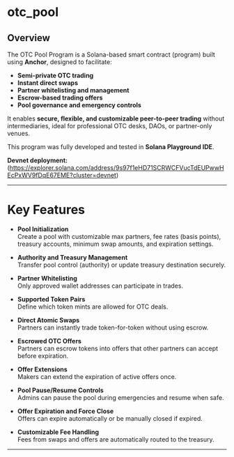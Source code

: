 # otc_pool

## Overview

The OTC Pool Program is a Solana-based smart contract (program) built using **Anchor**, designed to facilitate:

- **Semi-private OTC trading**
- **Instant direct swaps**
- **Partner whitelisting and management**
- **Escrow-based trading offers**
- **Pool governance and emergency controls**

It enables **secure, flexible, and customizable peer-to-peer trading** without intermediaries, ideal for professional OTC desks, DAOs, or partner-only venues.

This program was fully developed and tested in **Solana Playground IDE**.

**Devnet deployment:**  
(https://explorer.solana.com/address/9s97f1eHD71SCRWCFVucTdEUPwwHEcPxWV9fDqE67EME?cluster=devnet)

---

# Key Features

- **Pool Initialization**  
  Create a pool with customizable max partners, fee rates (basis points), treasury accounts, minimum swap amounts, and expiration settings.

- **Authority and Treasury Management**  
  Transfer pool control (authority) or update treasury destination securely.

- **Partner Whitelisting**  
  Only approved wallet addresses can participate in trades.

- **Supported Token Pairs**  
  Define which token mints are allowed for OTC deals.

- **Direct Atomic Swaps**  
  Partners can instantly trade token-for-token without using escrow.

- **Escrowed OTC Offers**  
  Partners can escrow tokens into offers that other partners can accept before expiration.

- **Offer Extensions**  
  Makers can extend the expiration of active offers once.

- **Pool Pause/Resume Controls**  
  Admins can pause the pool during emergencies and resume when safe.

- **Offer Expiration and Force Close**  
  Offers can expire automatically or be manually closed if expired.

- **Customizable Fee Handling**  
  Fees from swaps and offers are automatically routed to the treasury.

---
